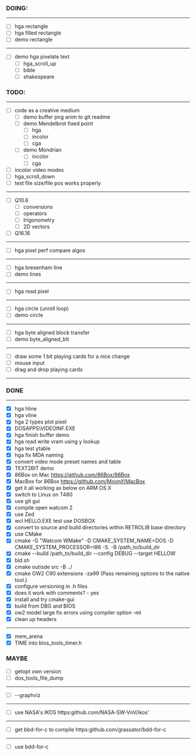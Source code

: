 ### DOING:
---
- [ ] hga rectangle
- [ ] hga filled rectangle
- [ ] demo rectangle
---
- [ ] demo hga pixelate text 
  - [ ] hga_scroll_up
  - [ ] bible
  - [ ] shakespeare
### TODO:
---
- [ ] code as a creative medium
  - [ ] demo buffer png anim to git readme
  - [ ] demo Mendelbrot fixed point
    - [ ] hga
    - [ ] incolor
    - [ ] cga
  - [ ] demo Mondrian
    - [ ] incolor
    - [ ] cga 
- [ ] incolor video modes
- [ ] hga_scroll_down
- [ ] test file size/file pos works properly
---
- [ ] Q10.6
  - [ ] conversions
  - [ ] operators
  - [ ] trigonometry
  - [ ] 2D vectors 
- [ ] Q16.16 
---
- [ ] hga pixel perf compare algos
---
- [ ] hga bresenham line
- [ ] demo lines
---
- [ ] hga read pixel
---
- [ ] hga circle (unroll loop)
- [ ] demo circle
---
- [ ] hga byte aligned block transfer
- [ ] demo byte_aligned_blt
---
- [ ] draw some 1 bit playing cards for a nice change
- [ ] mouse input
- [ ] drag and drop playing cards

---
### DONE
---
- [x] hga hline  
- [x] hga vline
- [x] hga 2 types plot pixel
- [x] DOSAPPS\VIDEOINF.EXE
- [x] hga finish buffer demo
- [x] hga read write vram using y lookup
- [x] hga test ytable
- [x] hga fix MDA naming
- [X] convert video mode preset names and table
- [x] TEXT2BIT demo
- [x] 86Box on Mac https://github.com/86Box/86Box
- [x] MacBox for 86Box https://github.com/Moonif/MacBox
- [x] get it all working as below on ARM OS X
- [x] switch to Linux on T480
- [x] use git gui
- [x] compile open watcom 2
- [x] use Zed
- [x] wcl HELLO.EXE test use DOSBOX
- [x] convert to source and build directories within RETROLIB base directory
- [x] use CMake
- [x] cmake -G "Watcom WMake" -D CMAKE_SYSTEM_NAME=DOS -D CMAKE_SYSTEM_PROCESSOR=I86 -S. -B /path_to/build_dir
- [x] cmake --build /path_to/build_dir --config DEBUG --target HELLOW
- [x] bld.sh
- [x] cmake outisde src -B ../
- [x] cmake OW2 C90 extensions -za99 (Pass remaining options to the native tool.)
- [x] configure versioning in .h files
- [x] does it work with comments? - yes
- [x] install and try cmake-gui
- [x] build from DBG and BIOS
- [x] ow2 model large fix errors using compiler option -ml
- [x] clean up headers

---
- [x] mem_arena
- [x] TIME into bios_tools_timer.h

### MAYBE

- [ ] getopt own version
- [ ] dos_tools_file_dump
---
- [ ] --graphviz

---
- [ ] use NASA's IKOS https:github.com/NASA-SW-VnV/ikos'

---
- [ ] get bbd-for-c to compile https:github.com/grassator/bdd-for-c

---
- [ ] use bdd-for-c
